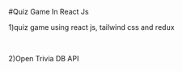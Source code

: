 
#Quiz Game In React Js
<p>1)quiz game using react js, tailwind css and redux</p><br/>
<p>2)Open Trivia DB API</p>
